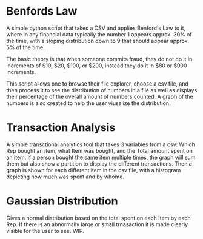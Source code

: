 # Benfords Law

A simple python script that takes a CSV and applies Benford's Law to it, where in any financial data typically the number 1 appears approx. 30% of the time, with a sloping distribution down to 9 that should appear approx. 5% of the time. 

The basic theory is that when someone commits fraud, they do not do it in increments of $10, $20, $100, or $200, instead they do it in $80 or $900 increments. 

This script allows one to browse their file explorer, choose a csv file, and then process it to see the distribution of numbers in a file as well as displays their percentage of the overall amount of numbers counted. 
A graph of the numbers is also created to help the user viusalize the distribution. 

# Transaction Analysis

A simple transctional analytics tool that takes 3 variables from a csv: Which Rep bought an item, what Item was bought, and the Total amount spent on an item. if a person bought the same item multiple times, the graph will sum them but also show a partition to display the different transactions. 
Then a graph is shown for each different item in the csv file, with a histogram depicting how much was spent and by whome. 

# Gaussian Distribution

Gives a normal distribution based on the total spent on each Item by each Rep. If there is an abnormally large or small trnasaction it is made clearly visible for the user to see. WIP. 
